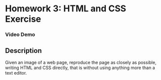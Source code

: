 # Homework 3: HTML and CSS Exercise
### Video Demo
## Description
Given an image of a web page, reproduce the page as closely as possible, writing HTML and CSS directly, that is without using anything more than a text editor.
